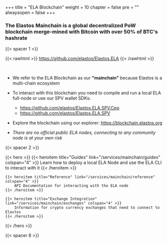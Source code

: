 

+++
title = "ELA Blockchain"
weight = 10
chapter = false
pre = ""
alwaysopen = false
+++

### The Elastos Mainchain is a global decentralized PoW blockchain merge-mined with Bitcoin with over 50% of BTC's hashrate

{{< spacer 1 >}}

{{< rawhtml >}}
    <a target="_blank" href="https://github.com/elastos/Elastos.ELA" style="color: #333; font-size: 20px;">
        <i class="fab fa-github"></i> https://github.com/elastos/Elastos.ELA
    </a>
{{< /rawhtml >}}

<br/>

- We refer to the ELA Blockchain as our **"mainchain"** because Elastos is a multi-chain ecosystem

- To interact with this blockchain you need to compile and run a local ELA full-node or use our SPV wallet SDKs:

    - <a href="https://github.com/elastos/Elastos.ELA.SPV.Cpp" target="_blank">https://github.com/elastos/Elastos.ELA.SPV.Cpp</a> 
    - <a href="https://github.com/elastos/Elastos.ELA.SPV" target="_blank">https://github.com/elastos/Elastos.ELA.SPV</a>

- Explore the blockchain using our explorer: <a href="https://blockchain.elastos.org/" target="_blank">https://blockchain.elastos.org</a>

- _There are no official public ELA nodes, connecting to any community node is at your own risk_ 

{{< spacer 2 >}}

{{< hero >}}
    {{< heroitem title="Guides" link="/services/mainchain/guides" colspan="4" >}}
        Learn how to deploy a local ELA Node and use the ELA CLI to interact with it
    {{< /heroitem >}}
    
    {{< heroitem title="Reference" link="/services/mainchain/reference" colspan="4" >}}
        API Documentation for interacting with the ELA node
    {{< /heroitem >}}   
    
    {{< heroitem title="Exchange Integration" link="/services/mainchain/exchanges" colspan="4" >}}
        Information for crypto currency exchanges that need to connect to Elastos
    {{< /heroitem >}}
{{< /hero >}}

{{< spacer 8 >}}

